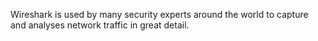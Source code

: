  Wireshark is used by many security experts around the world to capture and analyses network traffic in great detail. 